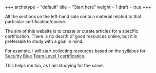 +++
archetype = "default"
title = "Start here"
weight = 1
draft = true
+++

All the sections on the left-hand side contain material related to that particular certification/course.

The aim of this website is to create or curate articles for a specific certification. There is no dearth of good resources online, but it is preferable to study with a goal in mind.

For example, I will start collecting resources based on the syllabus for [Security Blue Team Level 1 certification](https://dezible.com/security-blue-team-level-1/index.html).

This helps me too, as I am studying for the same.